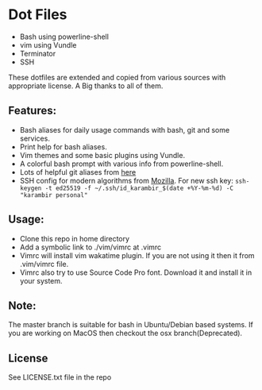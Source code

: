# Dot Files

- Bash using powerline-shell
- vim using Vundle
- Terminator
- SSH

These dotfiles are extended and copied from various sources with appropriate license. A Big thanks to all of them.

## Features:

- Bash aliases for daily usage commands with bash, git and some services.
- Print help for bash aliases.
- Vim themes and some basic plugins using Vundle.
- A colorful bash prompt with various info from powerline-shell.
- Lots of helpful git aliases from [here](https://github.com/theskumar/dotfiles)
- SSH config for modern algorithms from [Mozilla](https://infosec.mozilla.org/guidelines/openssh). For new ssh key: `ssh-keygen -t ed25519 -f ~/.ssh/id_karambir_$(date +%Y-%m-%d) -C "karambir personal"`

## Usage:

- Clone this repo in home directory
- Add a symbolic link to ./vim/vimrc at .vimrc
- Vimrc will install vim wakatime plugin. If you are not using it then it from .vim/vimrc file.
- Vimrc also try to use Source Code Pro font. Download it and install it in your system.

## Note:

The master branch is suitable for bash in Ubuntu/Debian based systems. If you are working on MacOS then checkout the osx branch(Deprecated).

## License

See LICENSE.txt file in the repo
